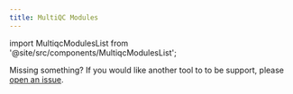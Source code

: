 ```yaml
---
title: MultiQC Modules
---
```


import MultiqcModulesList from '@site/src/components/MultiqcModulesList';

<MultiqcModulesList />

Missing something? If you would like another tool to to be support,
please [open an issue](https://github.com/MultiQC/MultiQC/issues/new?labels=module%3A+new&template=module-request.yml).
